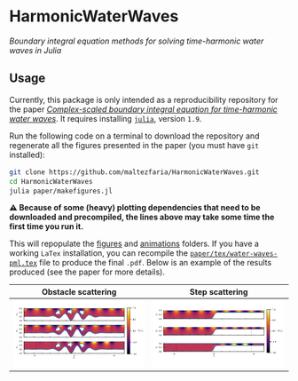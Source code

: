 # HarmonicWaterWaves

*Boundary integral equation methods for solving time-harmonic water waves in
Julia*

## Usage

Currently, this package is only intended as a reproducibility repository for the
paper [*Complex-scaled boundary integral equation for time-harmonic water
waves*](paper/tex/water-waves-pml.pdf). It requires installing [`julia`](https://julialang.org/downloads/),
version `1.9`.

Run the following code on a terminal to download the repository and regenerate
all the figures presented in the paper (you must have `git` installed):

```bash
git clone https://github.com/maltezfaria/HarmonicWaterWaves.git
cd HarmonicWaterWaves
julia paper/makefigures.jl
```

**:warning: Because of some (heavy) plotting dependencies that need to be downloaded and
precompiled, the lines above may take some time the first time you run it.**

This will repopulate the [figures](paper/figure) and [animations](paper/animations) folders.
If you have a working `LaTex` installation, you can recompile the
[`paper/tex/water-waves-pml.tex`](paper/tex/water-waves-pml.tex) file to produce the final
`.pdf`. Below is an example of the results produced (see the paper for more
details).

|      Obstacle scattering       |       Step scattering       |
| :----------------------------: | :-------------------------: |
| ![jelly](jellyfish_fields.gif) | ![step](step_animation.gif) |
